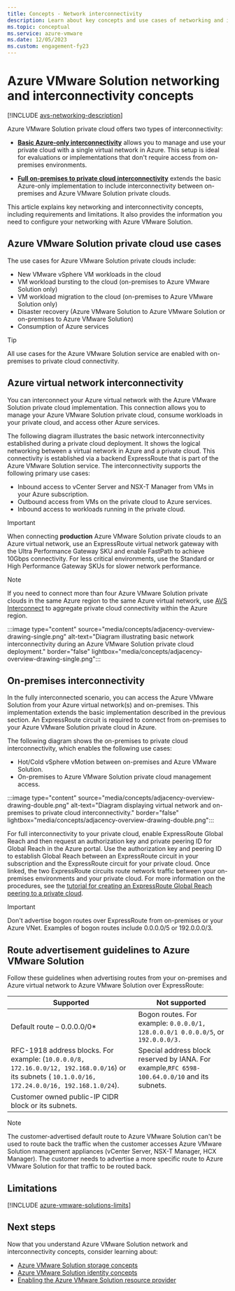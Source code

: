 ```yaml
---
title: Concepts - Network interconnectivity
description: Learn about key concepts and use cases of networking and interconnectivity in Azure VMware Solution.
ms.topic: conceptual
ms.service: azure-vmware
ms.date: 12/05/2023
ms.custom: engagement-fy23
---
```


# Azure VMware Solution networking and interconnectivity concepts

[!INCLUDE [avs-networking-description](includes/azure-vmware-solution-networking-description.md)]

Azure VMware Solution private cloud offers two types of interconnectivity:

- [**Basic Azure-only interconnectivity**](#azure-virtual-network-interconnectivity) allows you to manage and use your private cloud with a single virtual network in Azure. This setup is ideal for evaluations or implementations that don't require access from on-premises environments.

- [**Full on-premises to private cloud interconnectivity**](#on-premises-interconnectivity) extends the basic Azure-only implementation to include interconnectivity between on-premises and Azure VMware Solution private clouds.

This article explains key networking and interconnectivity concepts, including requirements and limitations. It also provides the information you need to configure your networking with Azure VMware Solution.

## Azure VMware Solution private cloud use cases

The use cases for Azure VMware Solution private clouds include:

- New VMware vSphere VM workloads in the cloud
- VM workload bursting to the cloud (on-premises to Azure VMware Solution only)
- VM workload migration to the cloud (on-premises to Azure VMware Solution only)
- Disaster recovery (Azure VMware Solution to Azure VMware Solution or on-premises to Azure VMware Solution)
- Consumption of Azure services

> [!TIP]
> All use cases for the Azure VMware Solution service are enabled with on-premises to private cloud connectivity.

## Azure virtual network interconnectivity

You can interconnect your Azure virtual network with the Azure VMware Solution private cloud implementation. This connection allows you to manage your Azure VMware Solution private cloud, consume workloads in your private cloud, and access other Azure services.

The following diagram illustrates the basic network interconnectivity established during a private cloud deployment. It shows the logical networking between a virtual network in Azure and a private cloud. This connectivity is established via a backend ExpressRoute that is part of the Azure VMware Solution service. The interconnectivity supports the following primary use cases:

- Inbound access to vCenter Server and NSX-T Manager from VMs in your Azure subscription.
- Outbound access from VMs on the private cloud to Azure services.
- Inbound access to workloads running in the private cloud.

> [!IMPORTANT]
> When connecting **production** Azure VMware Solution private clouds to an Azure virtual network, use an ExpressRoute virtual network gateway with the Ultra Performance Gateway SKU and enable FastPath to achieve 10Gbps connectivity. For less critical environments, use the Standard or High Performance Gateway SKUs for slower network performance.

> [!NOTE]
> If you need to connect more than four Azure VMware Solution private clouds in the same Azure region to the same Azure virtual network, use [AVS Interconnect](connect-multiple-private-clouds-same-region.md) to aggregate private cloud connectivity within the Azure region.

:::image type="content" source="media/concepts/adjacency-overview-drawing-single.png" alt-text="Diagram illustrating basic network interconnectivity during an Azure VMware Solution private cloud deployment." border="false" lightbox="media/concepts/adjacency-overview-drawing-single.png":::

## On-premises interconnectivity

In the fully interconnected scenario, you can access the Azure VMware Solution from your Azure virtual network(s) and on-premises. This implementation extends the basic implementation described in the previous section. An ExpressRoute circuit is required to connect from on-premises to your Azure VMware Solution private cloud in Azure.

The following diagram shows the on-premises to private cloud interconnectivity, which enables the following use cases:

- Hot/Cold vSphere vMotion between on-premises and Azure VMware Solution.
- On-premises to Azure VMware Solution private cloud management access.

:::image type="content" source="media/concepts/adjacency-overview-drawing-double.png" alt-text="Diagram displaying virtual network and on-premises to private cloud interconnectivity." border="false" lightbox="media/concepts/adjacency-overview-drawing-double.png":::

For full interconnectivity to your private cloud, enable ExpressRoute Global Reach and then request an authorization key and private peering ID for Global Reach in the Azure portal. Use the authorization key and peering ID to establish Global Reach between an ExpressRoute circuit in your subscription and the ExpressRoute circuit for your private cloud. Once linked, the two ExpressRoute circuits route network traffic between your on-premises environments and your private cloud. For more information on the procedures, see the [tutorial for creating an ExpressRoute Global Reach peering to a private cloud](tutorial-expressroute-global-reach-private-cloud.md).

> [!IMPORTANT]
> Don't advertise bogon routes over ExpressRoute from on-premises or your Azure VNet. Examples of bogon routes include 0.0.0.0/5 or 192.0.0.0/3.

## Route advertisement guidelines to Azure VMware Solution

Follow these guidelines when advertising routes from your on-premises and Azure virtual network to Azure VMware Solution over ExpressRoute:

| **Supported** |**Not supported**|
| ---------------| ---------------|
| Default route – 0.0.0.0/0*| Bogon routes. For example: ``0.0.0.0/1, 128.0.0.0/1 0.0.0.0/5``, or ``192.0.0.0/3.``|
|RFC-1918 address blocks. For example: (``10.0.0.0/8, 172.16.0.0/12, 192.168.0.0/16``) or its subnets ( ``10.1.0.0/16, 172.24.0.0/16, 192.168.1.0/24``).| Special address block reserved by IANA. For example,``RFC 6598-100.64.0.0/10`` and its subnets. |
|Customer owned public-IP CIDR block or its subnets.||

> [!NOTE]
> The customer-advertised default route to Azure VMware Solution can't be used to route back the traffic when the customer accesses Azure VMware Solution management appliances (vCenter Server, NSX-T Manager, HCX Manager). The customer needs to advertise a more specific route to Azure VMware Solution for that traffic to be routed back.

## Limitations

[!INCLUDE [azure-vmware-solutions-limits](includes/azure-vmware-solutions-limits.md)]

## Next steps 

Now that you understand Azure VMware Solution network and interconnectivity concepts, consider learning about:

- [Azure VMware Solution storage concepts](concepts-storage.md)
- [Azure VMware Solution identity concepts](concepts-identity.md)
- [Enabling the Azure VMware Solution resource provider](deploy-azure-vmware-solution.md#register-the-microsoftavs-resource-provider)

<!-- LINKS - external -->
[enable Global Reach]: ../expressroute/expressroute-howto-set-global-reach.md

<!-- LINKS - internal -->
[concepts-upgrades]: ./concepts-private-clouds-clusters#host-maintenance-and-lifecycle-management
[concepts-storage]: ./concepts-storage.md

